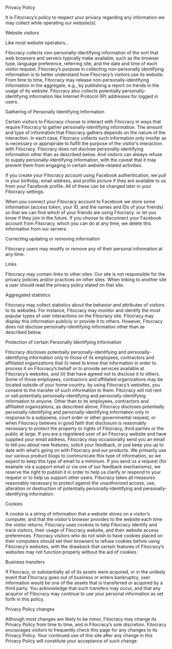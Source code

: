 Privacy Policy

It is Fitocracy’s policy to respect your privacy regarding any information we may collect while operating our website(s).

Website visitors

Like most website operators...

Fitocracy collects non-personally-identifying information of the sort that web browsers and servers typically make available, such as the browser type, language preference, referring site, and the date and time of each visitor request. Fitocracy’s purpose in collecting non-personally identifying information is to better understand how Fitocracy’s visitors use its website. From time to time, Fitocracy may release non-personally-identifying information in the aggregate, e.g., by publishing a report on trends in the usage of its website. Fitocracy also collects potentially personally-identifying information like Internet Protocol (IP) addresses for logged in users.

Gathering of Personally Identifying Information

Certain visitors to Fitocracy choose to interact with Fitocracy in ways that require Fitocracy to gather personally-identifying information. The amount and type of information that Fitocracy gathers depends on the nature of the interaction. In each case, Fitocracy collects such information only insofar as is necessary or appropriate to fulfill the purpose of the visitor’s interaction with Fitocracy. Fitocracy does not disclose personally-identifying information other than as described below. And visitors can always refuse to supply personally-identifying information, with the caveat that it may prevent them from engaging in certain website-related activities.

If you create your Fitocracy account using Facebook authentication, we pull in your birthday, email address, and profile picture if they are available to us from your Facebook profile. All of these can be changed later in your Fitocracy settings.

When you connect your Fitocracy account to Facebook we store some information (access token, your ID, and the names and IDs of your friends) so that we can find which of your friends are using Fitocracy. or let you know if they join in the future. If you choose to disconnect your Facebook account from Fitocracy, which you can do at any time, we delete this information from our servers.

Correcting updating or removing information

Fitocracy users may modify or remove any of their personal information at any time.

Links

Fitocracy may contain links to other sites. Our site is not responsible for the privacy policies and/or practices on other sites. When linking to another site a user should read the privacy policy stated on that site.

Aggregated statistics

Fitocracy may collect statistics about the behavior and attributes of visitors to its websites. For instance, Fitocracy may monitor and identify the most popular types of user interactions on the Fitocracy site. Fitocracy may display this information publicly or provide it to others. However, Fitocracy does not disclose personally-identifying information other than as described below.

Protection of certain Personally Identifying Information

Fitocracy discloses potentially personally-identifying and personally-identifying information only to those of its employees, contractors and affiliated organizations that (i) need to know that information in order to process it on Fitocracy’s behalf or to provide services available at Fitocracy’s websites, and (ii) that have agreed not to disclose it to others. Some of those employees, contractors and affiliated organizations may be located outside of your home country. by using Fitocracy’s websites, you consent to the transfer of such information to them. Fitocracy will not rent or sell potentially personally-identifying and personally-identifying information to anyone. Other than to its employees, contractors and affiliated organizations, as described above, Fitocracy discloses potentially personally-identifying and personally-identifying information only in response to a subpoena, court order or other governmental request, or when Fitocracy believes in good faith that disclosure is reasonably necessary to protect the property or rights of Fitocracy, third parties or the public at large. If you are a registered user of an Fitocracy website and have supplied your email address, Fitocracy may occasionally send you an email to tell you about new features, solicit your feedback, or just keep you up to date with what’s going on with Fitocracy and our products. We primarily use our various product blogs to communicate this type of information, so we expect to keep this type of email to a minimum. If you send us a request (for example via a support email or via one of our feedback mechanisms), we reserve the right to publish it in order to help us clarify or respond to your request or to help us support other users. Fitocracy takes all measures reasonably necessary to protect against the unauthorized access, use, alteration or destruction of potentially personally-identifying and personally-identifying information.

Cookies

A cookie is a string of information that a website stores on a visitor’s computer, and that the visitor’s browser provides to the website each time the visitor returns. Fitocracy uses cookies to help Fitocracy identify and track visitors, their usage of Fitocracy website, and their website access preferences. Fitocracy visitors who do not wish to have cookies placed on their computers should set their browsers to refuse cookies before using Fitocracy’s websites, with the drawback that certain features of Fitocracy’s websites may not function properly without the aid of cookies.

Business transfers

If Fitocracy, or substantially all of its assets were acquired, or in the unlikely event that Fitocracy goes out of business or enters bankruptcy, user information would be one of the assets that is transferred or acquired by a third party. You acknowledge that such transfers may occur, and that any acquiror of Fitocracy may continue to use your personal information as set forth in this policy.

Privacy Policy changes

Although most changes are likely to be minor, Fitocracy may change its Privacy Policy from time to time, and in Fitocracy’s sole discretion. Fitocracy encourages visitors to frequently check this page for any changes to its Privacy Policy. Your continued use of this site after any change in this Privacy Policy will constitute your acceptance of such change.